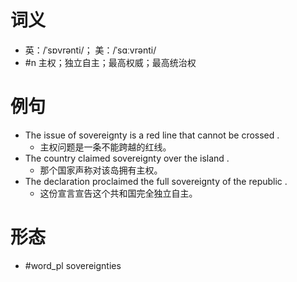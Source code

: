 # 词义
- 英：/ˈsɒvrənti/； 美：/ˈsɑːvrənti/
- #n 主权；独立自主；最高权威；最高统治权
# 例句
- The issue of sovereignty is a red line that cannot be crossed .
	- 主权问题是一条不能跨越的红线。
- The country claimed sovereignty over the island .
	- 那个国家声称对该岛拥有主权。
- The declaration proclaimed the full sovereignty of the republic .
	- 这份宣言宣告这个共和国完全独立自主。
# 形态
- #word_pl sovereignties
